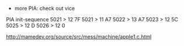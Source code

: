 - more PIA: check out vice

PIA init-sequence
5021 > 12 7F
5021 > 11 A7
5022 > 13 A7
5023 > 12 5C
5025 > 12 D
5026 > 12 0

http://mamedev.org/source/src/mess/machine/apple1.c.html
